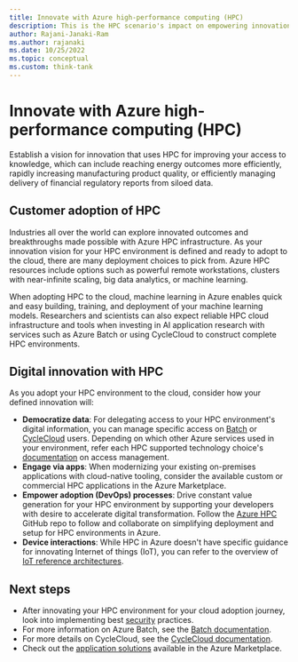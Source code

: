 ```yaml
---
title: Innovate with Azure high-performance computing (HPC)
description: This is the HPC scenario's impact on empowering innovation.
author: Rajani-Janaki-Ram
ms.author: rajanaki
ms.date: 10/25/2022
ms.topic: conceptual
ms.custom: think-tank
---
```


# Innovate with Azure high-performance computing (HPC)

Establish a vision for innovation that uses HPC for improving your access to knowledge, which can include reaching energy outcomes more efficiently, rapidly increasing manufacturing product quality, or efficiently managing delivery of financial regulatory reports from siloed data.

## Customer adoption of HPC

Industries all over the world can explore innovated outcomes and breakthroughs made possible with Azure HPC infrastructure. As your innovation vision for your HPC environment is defined and ready to adopt to the cloud, there are many deployment choices to pick from. Azure HPC resources include options such as powerful remote workstations, clusters with near-infinite scaling, big data analytics, or machine learning.

When adopting HPC to the cloud, machine learning in Azure enables quick and easy building, training, and deployment of your machine learning models. Researchers and scientists can also expect reliable HPC cloud infrastructure and tools when investing in AI application research with services such as Azure Batch or using CycleCloud to construct complete HPC environments.

## Digital innovation with HPC

As you adopt your HPC environment to the cloud, consider how your defined innovation will:

- **Democratize data**: For delegating access to your HPC environment's digital information, you can manage specific access on [Batch](/azure/batch/public-network-access) or [CycleCloud](/azure/cyclecloud/concepts/user-management) users. Depending on which other Azure services used in your environment, refer each HPC supported technology choice's [documentation](/azure/architecture/guide/technology-choices/compute-decision-tree#understand-the-basic-features) on access management.
- **Engage via apps**: When modernizing your existing on-premises applications with cloud-native tooling, consider the available custom or commercial HPC applications in the Azure Marketplace.
- **Empower adoption (DevOps) processes**: Drive constant value generation for your HPC environment by supporting your developers with desire to accelerate digital transformation. Follow the [Azure HPC](https://github.com/Azure/azurehpc) GitHub repo to follow and collaborate on simplifying deployment and setup for HPC environments in Azure.  
- **Device interactions**: While HPC in Azure doesn't have specific guidance for innovating Internet of things (IoT), you can refer to the overview of [IoT reference architectures](/azure/architecture/reference-architectures/iot/industry-iot-hub-page).

## Next steps

- After innovating your HPC environment for your cloud adoption journey, look into implementing best [security](./secure.md) practices.
- For more information on Azure Batch, see the [Batch documentation](/azure/batch/).
- For more details on CycleCloud, see the [CycleCloud documentation](/azure/cyclecloud/overview).
- Check out the [application solutions](/azure/architecture/topics/high-performance-computing#marketplace-solutions) available in the Azure Marketplace.
